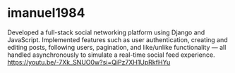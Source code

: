 # imanuel1984 
Developed a full-stack social networking platform using Django and JavaScript. Implemented features such as user authentication, creating and editing posts, following users, pagination, and like/unlike functionality — all handled asynchronously to simulate a real-time social feed experience. https://youtu.be/-7Xk_SNUO0w?si=QiPz7XH1UpRkfHYu

 ‏⁦⁩
